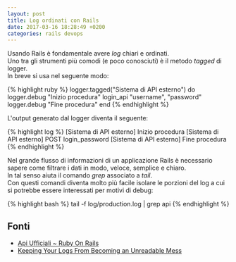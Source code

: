 ```yaml
---
layout: post
title: Log ordinati con Rails
date: 2017-03-16 18:28:49 +0200
categories: rails devops
---
```


Usando Rails è fondamentale avere _log_ chiari e ordinati.  
Uno tra gli strumenti più comodi (e poco conosciuti) è il metodo _tagged_ di logger.  
In breve si usa nel seguente modo:  

{% highlight ruby %}
logger.tagged("Sistema di API esterno") do
  logger.debug "Inizio procedura"
  login_api "username", "password"
  logger.debug "Fine procedura"
end
{% endhighlight %}

L'output generato dal logger diventa il seguente:

{% highlight log %}
[Sistema di API esterno] Inizio procedura
[Sistema di API esterno] POST login_password
[Sistema di API esterno] Fine procedura
{% endhighlight %}

Nel grande flusso di informazioni di un applicazione Rails è necessario sapere come filtrare i dati in modo, veloce, semplice e chiaro.  
In tal senso aiuta il comando _grep_ associato a _tail_.  
Con questi comandi diventa molto più facile isolare le porzioni del log a cui si potrebbe essere interessati per motivi di debug:

{% highlight bash %}
tail -f log/production.log | grep api
{% endhighlight %}

## Fonti

- [Api Ufficiali ~ Ruby On Rails](http://api.rubyonrails.org/classes/ActiveSupport/TaggedLogging.html)
- [Keeping Your Logs From Becoming an Unreadable Mess](http://www.justinweiss.com/articles/keeping-your-logs-from-becoming-an-unreadable-mess/)
